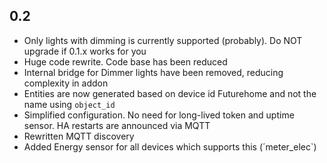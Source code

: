 ## 0.2

* Only lights with dimming is currently supported (probably). Do NOT upgrade if 0.1.x works for you
* Huge code rewrite. Code base has been reduced
* Internal bridge for Dimmer lights have been removed, reducing complexity in addon
* Entities are now generated based on device id Futurehome and not the name using `object_id`
* Simplified configuration. No need for long-lived token and uptime sensor. HA restarts are announced via MQTT
* Rewritten MQTT discovery
* Added Energy sensor for all devices which supports this (´meter_elec`)
